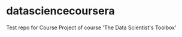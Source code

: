 datasciencecoursera
===================
Test repo for Course Project of course 'The Data Scientist's Toolbox'

